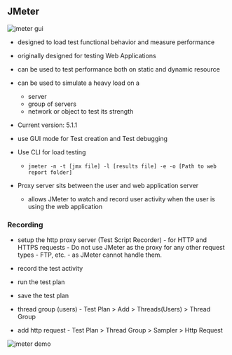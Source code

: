 ## JMeter

![jmeter gui](img/jmeter-2.png)

-  designed to load test functional behavior and measure performance
-  originally designed for testing Web Applications 
-  can be used to test performance both on static and dynamic resource
-  can be used to simulate a heavy load on a 
     - server
     - group of servers
     - network or object to test its strength 
- Current version: 5.1.1

- use GUI mode for  Test creation and Test debugging
- Use CLI for load testing
    -   ```jmeter -n -t [jmx file] -l [results file] -e -o [Path to web report folder]```

- Proxy server sits between the user and web application server
    -  allows JMeter to watch and record user activity when the user is using the web application

### Recording
- setup the http proxy server (Test Script Recorder)
        - for HTTP and HTTPS requests
        - Do not use JMeter as the proxy for any other request types - FTP, etc. - as JMeter cannot handle them.

- record the test activity
- run  the test plan
- save the test plan
- thread group (users)
        - Test Plan > Add > Threads(Users) > Thread Group
- add http request
        - Test Plan >  Thread Group > Sampler > Http Request

![jmeter demo](img/jmeter-1.gif)
